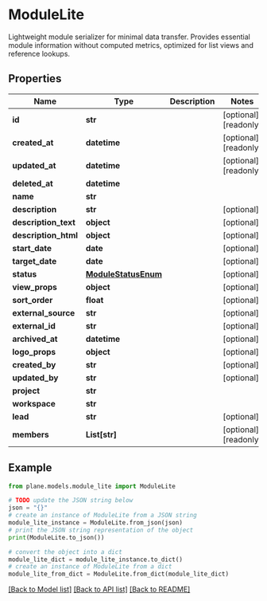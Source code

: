 # ModuleLite

Lightweight module serializer for minimal data transfer.  Provides essential module information without computed metrics, optimized for list views and reference lookups.

## Properties

Name | Type | Description | Notes
------------ | ------------- | ------------- | -------------
**id** | **str** |  | [optional] [readonly] 
**created_at** | **datetime** |  | [optional] [readonly] 
**updated_at** | **datetime** |  | [optional] [readonly] 
**deleted_at** | **datetime** |  | 
**name** | **str** |  | 
**description** | **str** |  | [optional] 
**description_text** | **object** |  | [optional] 
**description_html** | **object** |  | [optional] 
**start_date** | **date** |  | [optional] 
**target_date** | **date** |  | [optional] 
**status** | [**ModuleStatusEnum**](ModuleStatusEnum.md) |  | [optional] 
**view_props** | **object** |  | [optional] 
**sort_order** | **float** |  | [optional] 
**external_source** | **str** |  | [optional] 
**external_id** | **str** |  | [optional] 
**archived_at** | **datetime** |  | [optional] 
**logo_props** | **object** |  | [optional] 
**created_by** | **str** |  | [optional] 
**updated_by** | **str** |  | [optional] 
**project** | **str** |  | 
**workspace** | **str** |  | 
**lead** | **str** |  | [optional] 
**members** | **List[str]** |  | [optional] [readonly] 

## Example

```python
from plane.models.module_lite import ModuleLite

# TODO update the JSON string below
json = "{}"
# create an instance of ModuleLite from a JSON string
module_lite_instance = ModuleLite.from_json(json)
# print the JSON string representation of the object
print(ModuleLite.to_json())

# convert the object into a dict
module_lite_dict = module_lite_instance.to_dict()
# create an instance of ModuleLite from a dict
module_lite_from_dict = ModuleLite.from_dict(module_lite_dict)
```
[[Back to Model list]](../README.md#documentation-for-models) [[Back to API list]](../README.md#documentation-for-api-endpoints) [[Back to README]](../README.md)


